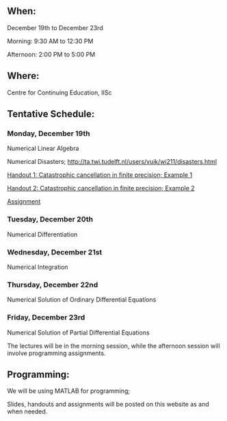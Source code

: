 <h2>When:</h2>

December 19th to December 23rd

Morning: 9:30 AM to 12:30 PM

Afternoon: 2:00 PM to 5:00 PM

<h2>Where:</h2>

Centre for Continuing Education, IISc

<h2>Tentative Schedule:</h2>

<h3>Monday, December 19th</h3>

Numerical Linear Algebra

Numerical Disasters; http://ta.twi.tudelft.nl/users/vuik/wi211/disasters.html

<a href="https://www.dropbox.com/s/65908o202oidchf/Catastrophic_Round_Off.pdf?dl=0">Handout 1: Catastrophic cancellation in finite precision; Example 1</a>

<a href="https://www.dropbox.com/s/je3sbx1abslp52g/recursive_integrals.pdf?dl=0">Handout 2: Catastrophic cancellation in finite precision; Example 2</a>

<a href="https://www.dropbox.com/s/yedujoqsy8gy3oi/hw.pdf?dl=0">Assignment</a>

<h3>Tuesday, December 20th</h3>

Numerical Differentiation

<h3>Wednesday, December 21st</h3>

Numerical Integration

<h3>Thursday, December 22nd</h3>

Numerical Solution of Ordinary Differential Equations

<h3>Friday, December 23rd</h3>

Numerical Solution of Partial Differential Equations

The lectures will be in the morning session, while the afternoon session will involve programming assignments.

<h2>Programming:</h2>

We will be using MATLAB for programming;

Slides, handouts and assignments will be posted on this website as and when needed.
